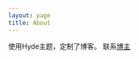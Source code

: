 ```yaml
---
layout: page
title: About
---
```


<p class="message">
  使用Hyde主题，定制了博客。
  联系<a href="mailto:zg_333@hotmail.com">博主</a>
</p>
